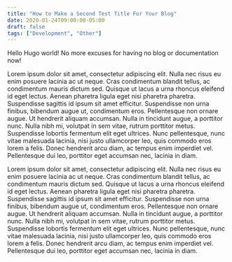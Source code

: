 ```yaml
---
title: "How to Make a Second Test Title For Your Blog"
date: 2020-01-24T09:00:00-05:00
draft: false
tags: ["Development", "Other"]
---
```


Hello Hugo world! No more excuses for having no blog or documentation now!

Lorem ipsum dolor sit amet, consectetur adipiscing elit. Nulla nec risus eu enim posuere lacinia ac ut neque. Cras condimentum blandit tellus, ac condimentum mauris dictum sed. Quisque ut lacus a urna rhoncus eleifend id eget lectus. Aenean pharetra ligula eget nisi pharetra pharetra. Suspendisse sagittis id ipsum sit amet efficitur. Suspendisse non urna finibus, bibendum augue ut, condimentum eros. Pellentesque non ornare augue. Ut hendrerit aliquam accumsan. Nulla in tincidunt augue, a porttitor nunc. Nulla nibh mi, volutpat in sem vitae, rutrum porttitor metus. Suspendisse lobortis fermentum elit eget ultrices. Nunc pellentesque, nunc vitae malesuada lacinia, nisi justo ullamcorper leo, quis commodo eros lorem a felis. Donec hendrerit arcu diam, ac tempus enim imperdiet vel. Pellentesque dui leo, porttitor eget accumsan nec, lacinia in diam.

Lorem ipsum dolor sit amet, consectetur adipiscing elit. Nulla nec risus eu enim posuere lacinia ac ut neque. Cras condimentum blandit tellus, ac condimentum mauris dictum sed. Quisque ut lacus a urna rhoncus eleifend id eget lectus. Aenean pharetra ligula eget nisi pharetra pharetra. Suspendisse sagittis id ipsum sit amet efficitur. Suspendisse non urna finibus, bibendum augue ut, condimentum eros. Pellentesque non ornare augue. Ut hendrerit aliquam accumsan. Nulla in tincidunt augue, a porttitor nunc. Nulla nibh mi, volutpat in sem vitae, rutrum porttitor metus. Suspendisse lobortis fermentum elit eget ultrices. Nunc pellentesque, nunc vitae malesuada lacinia, nisi justo ullamcorper leo, quis commodo eros lorem a felis. Donec hendrerit arcu diam, ac tempus enim imperdiet vel. Pellentesque dui leo, porttitor eget accumsan nec, lacinia in diam.